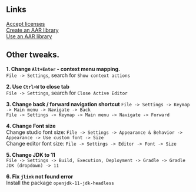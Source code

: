 ## Links

[Accept licenses](../sdkmanager-license-accept.md)  
[Create an AAR library](../create-aar-from-android-studio.md)  
[Use an AAR library](https://developer.android.com/studio/projects/android-library#psd-add-aar-jar-dependency)  


## Other tweaks.

<b>1. Change `Alt+Enter` - context menu mapping.</b>  
`File -> Settings`, search for `Show context actions`  

<b>2. Use `Ctrl+W` to close tab</b>  
`File -> Settings`, search for `Close Active Editor`  

<b>3. Change back / forward navigation shortcut</b>
`File -> Settings -> Keymap -> Main menu -> Navigate -> Back`  
`File -> Settings -> Keymap -> Main menu -> Navigate -> Forward`  

<b>4. Change Font size</b>  
Change studio font size: `File -> Settings -> Appearance & Behavior -> Appearance -> Use custom font -> Size`  
Change editor font size: `File -> Settings -> Editor -> Font -> Size`  

<b>5. Change JDK to 11</b>  
`File -> Settings -> Build, Execution, Deployment -> Gradle -> Gradle JDK (dropdown) -> 11`  

<b>6. Fix `jlink` not found error</b>  
Install the package `openjdk-11-jdk-headless`  
